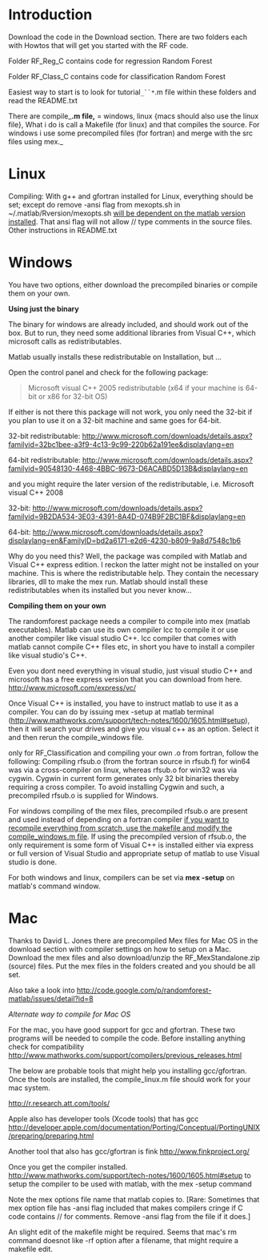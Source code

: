 # Introduction #

Download the code in the Download section. There are two folders each with Howtos that will get you started with the RF code.

Folder RF\_Reg\_C contains code for regression Random Forest

Folder RF\_Class\_C contains code for classification Random Forest

Easiest way to start is to look for tutorial`_``*`.m file within these folders and read the README.txt

There are compile_**.m file,** = windows, linux {macs should also use the linux file}, What i do is call a Makefile (for linux) and that compiles the source. For windows i use some precompiled files (for fortran) and merge with the src files using mex._

# Linux #

Compiling: With g++ and gfortran installed for Linux, everything should be set; except do remove -ansi flag from mexopts.sh in ~/.matlab/Rversion/mexopts.sh [will be dependent on the matlab version installed](Rversion.md). That ansi flag will not allow // type comments in the source files. Other instructions in README.txt

# Windows #

You have two options, either download the precompiled binaries or compile them on your own.

**Using just the binary**

The binary for windows are already included, and should work out of the box. But to run, they need some additional libraries from Visual C++, which microsoft calls as redistributables.

Matlab usually installs these redistributable on Installation, but ...

Open the control panel and check for the following package:
> Microsoft visual C++ 2005 redistributable (x64 if your machine is 64-bit or x86 for 32-bit OS)

If either is not there this package will not work, you only need the 32-bit if you plan to use it on a 32-bit machine and same goes for 64-bit.

32-bit redistributable:
http://www.microsoft.com/downloads/details.aspx?familyid=32bc1bee-a3f9-4c13-9c99-220b62a191ee&displaylang=en

64-bit redistributable:
http://www.microsoft.com/downloads/details.aspx?familyid=90548130-4468-4BBC-9673-D6ACABD5D13B&displaylang=en

and you might require the later version of the redistributable, i.e. Microsoft visual C++ 2008

32-bit: http://www.microsoft.com/downloads/details.aspx?familyid=9B2DA534-3E03-4391-8A4D-074B9F2BC1BF&displaylang=en

64-bit: http://www.microsoft.com/downloads/details.aspx?displaylang=en&FamilyID=bd2a6171-e2d6-4230-b809-9a8d7548c1b6

Why do you need this?
Well, the package was compiled with Matlab and Visual C++ express edition. I reckon the latter might not be installed
on your machine. This is where the redistributable help. They contain the necessary libraries, dll to make the mex run.
Matlab should install these redistributables when its installed but you never know...


**Compiling them on your own**

The randomforest package needs a compiler to compile into mex (matlab executables). Matlab can use its own compiler lcc to compile it or use another compiler like visual studio C++.  lcc compiler that comes with matlab cannot compile C++ files etc, in short you have to install a compiler like visual studio's C++.

Even you dont need everything in visual studio, just visual studio C++ and microsoft has a free express version that you can download from here. http://www.microsoft.com/express/vc/

Once  Visual C++ is installed, you have to instruct matlab to use it as a compiler. You can do by issuing mex -setup at matlab terminal (http://www.mathworks.com/support/tech-notes/1600/1605.html#setup), then it will search your drives and give you visual c++ as an option. Select it and then rerun the compile\_windows file.

only for RF\_Classification and compiling your own .o from fortran, follow the following:
Compiling rfsub.o (from the fortran source in rfsub.f) for win64 was via a cross-compiler on linux, whereas rfsub.o for win32 was via cygwin. Cygwin in current form generates only 32 bit binaries thereby requiring a cross compiler. To avoid installing Cygwin and such, a precompiled rfsub.o is supplied for Windows.

For windows compiling of the mex files, precompiled rfsub.o are present and used instead of depending on a fortran compiler [if you want to recompile everything from scratch, use the makefile and modify the compile\_windows.m file](thus.md). If using the precompiled version of rfsub.o, the only requirement is some form of Visual C++ is installed either via express or full version of Visual Studio and appropriate setup of matlab to use Visual studio is done.


For both windows and linux, compilers can be set via **mex -setup** on matlab's command window.

# Mac #

Thanks to David L. Jones there are precompiled Mex files for Mac OS in the download section with compiler settings on how to setup on a Mac. Download the mex files and also download/unzip the RF\_MexStandalone.zip (source) files. Put the mex files in the folders created and you should be all set.

Also take a look into http://code.google.com/p/randomforest-matlab/issues/detail?id=8

_Alternate way to compile for Mac OS_

For the mac, you have good support for gcc and gfortran. These two programs will be needed to compile the code.
Before installing anything check for compatibility http://www.mathworks.com/support/compilers/previous_releases.html

The below are probable tools that might help you installing gcc/gfortran. Once the tools are installed, the compile\_linux.m file should work for your mac system.

http://r.research.att.com/tools/

Apple also has developer tools (Xcode tools) that has gcc http://developer.apple.com/documentation/Porting/Conceptual/PortingUNIX/preparing/preparing.html

Another tool that also has gcc/gfortran is fink http://www.finkproject.org/

Once you get the compiler installed. http://www.mathworks.com/support/tech-notes/1600/1605.html#setup to setup the compiler to be used with matlab, with the mex -setup command

Note the mex options file name that matlab copies to. [Rare: Sometimes that mex option file has -ansi flag included that makes compilers cringe if C code contains // for comments. Remove -ansi flag from the file if it does.]

An slight edit of the makefile might be required. Seems that mac's rm command doesnot like -rf option after a filename, that might require a makefile edit.